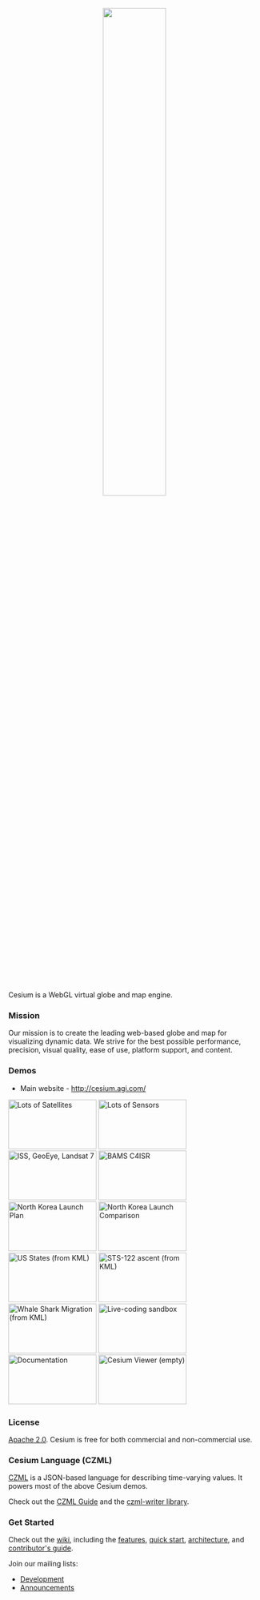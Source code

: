 <p align="center">
<img src="https://github.com/AnalyticalGraphicsInc/cesium/wiki/logos/Cesium_Logo_Color.jpg" width="50%" />
</p>

Cesium is a WebGL virtual globe and map engine.

### Mission ###

Our mission is to create the leading web-based globe and map for visualizing dynamic data.  We strive for the best possible performance, precision, visual quality, ease of use, platform support, and content.

### Demos ###

* Main website - http://cesium.agi.com/

<a href="http://cesium.agi.com/LotsOfSatellites/" title="Lots of Satellites"><img src="http://cesium.agi.com/t-LotsOfSatellites.jpg" width="176" height="99" alt="Lots of Satellites"></a>
<a href="http://cesium.agi.com/CesiumViewer/index.html?source=gallery/LotsOfSensors.czm&play=1&loop=1" title="Lots of Sensors"><img src="http://cesium.agi.com/t-LotsOfSensors.jpg" width="176" height="99" alt="Lots of Sensors"></a>
<a href="http://cesium.agi.com/CesiumViewer/index.html?source=gallery/simple.czm&play=1&loop=1" title="ISS, GeoEye, Landsat 7"><img src="http://cesium.agi.com/t-ISSAndGeoEye.jpg" width="176" height="99" alt="ISS, GeoEye, Landsat 7"></a>
<a href="http://cesium.agi.com/CesiumViewer/index.html?source=gallery/BAMS_C4ISR.czm&play=1&loop=1&timeline=1" title="BAMS C4ISR"><img src="http://cesium.agi.com/t-BAMSC4ISR.jpg" width="176" height="99" alt="BAMS C4ISR"></a>
<a href="http://cesium.agi.com/CesiumViewer/index.html?source=gallery/NorthKoreaLaunch.czm&timeline=1&loop=1&play=1" title="North Korea Launch Plan"><img src="http://cesium.agi.com/t-NorthKoreaLaunch.jpg" width="176" height="99" alt="North Korea Launch Plan"></a>
<a href="http://cesium.agi.com/CesiumViewer/index.html?source=gallery/NorthKoreaLaunchCompare.czm&timeline=1&loop=1&play=1" title="North Korea Launch Comparison"><img src="http://cesium.agi.com/t-NorthKoreaCompare.jpg" width="176" height="99" alt="North Korea Launch Comparison"></a>
<a href="http://cesium.agi.com/CesiumViewer/index.html?source=gallery/us_states.czm&play=1&timeline=1" title="US States (from KML)"><img src="http://cesium.agi.com/t-USStates.jpg" width="176" height="99" alt="US States (from KML)"></a>
<a href="http://cesium.agi.com/CesiumViewer/index.html?source=gallery/STS-122-STS-122Ascent.czm" title="STS-122 ascent (from KML)"><img src="http://cesium.agi.com/t-STS122.jpg" width="176" height="99" alt="STS-122 ascent (from KML)"></a>
<a href="http://cesium.agi.com/CesiumViewer/index.html?source=gallery/whale_shark.czm" title="Whale Shark Migration (from KML)"><img src="http://cesium.agi.com/t-WhaleShark.jpg" width="176" height="99" alt="Whale Shark Migration (from KML)"></a>
<a href="http://cesium.agi.com/Sandbox/Examples/Sandbox/" title="Live-coding sandbox"><img src="http://cesium.agi.com/t-Sandbox.jpg" width="176" height="99" alt="Live-coding sandbox"></a>
<a href="http://cesium.agi.com/Documentation/" title="Documentation"><img src="http://cesium.agi.com/t-CesiumDoc.jpg" width="176" height="99" alt="Documentation"></a>
<a href="http://cesium.agi.com/CesiumViewer/" title="Cesium Viewer (empty)"><img src="http://cesium.agi.com/t-CesiumViewer.jpg" width="176" height="99" alt="Cesium Viewer (empty)"></a>

### License ###

[Apache 2.0](http://www.apache.org/licenses/LICENSE-2.0.html).  Cesium is free for both commercial and non-commercial use.

### Cesium Language (CZML) ###

[CZML](http://cesium.agi.com/czml.html) is a JSON-based language for describing time-varying values.  It powers most of the above Cesium demos.

Check out the [CZML Guide](https://github.com/AnalyticalGraphicsInc/cesium/wiki/Cesium-Language-%28CZML%29-Guide) and the [czml-writer library](https://github.com/AnalyticalGraphicsInc/czml-writer).

### Get Started ###

Check out the [wiki](https://github.com/AnalyticalGraphicsInc/cesium/wiki), including the [features](https://github.com/AnalyticalGraphicsInc/cesium/wiki/Features), [quick start](https://github.com/AnalyticalGraphicsInc/cesium/wiki/Quick-Start), [architecture](https://github.com/AnalyticalGraphicsInc/cesium/wiki/Architecture), and [contributor's guide](https://github.com/AnalyticalGraphicsInc/cesium/wiki/Contributor's-Guide).

Join our mailing lists:
* [Development](https://groups.google.com/d/forum/cesium-dev)
* [Announcements](https://groups.google.com/d/forum/cesium-announce)
